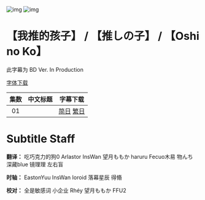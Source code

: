 ![img](https://p.inari.site/usr/505/643a357ce6b9a.jpg)
![img](https://p.inari.site/kitauji/202306/26/oshinokoep10.jpg)

# 【我推的孩子】 / 【推しの子】 / 【Oshi no Ko】

此字幕为 BD Ver. In Production

[字体下载]()

|集数|中文标题|字幕下载|
|:-:|:-:|:-:|
|01||[简日]() [繁日]()|

# Subtitle Staff

**翻译：** 吃巧克力的狗0 Arlastor InsWan 望月ももか haruru Fecuo木易 物んち 深藏blue 镜理理 左右盲

**时轴：** EastonYuu InsWan Ioroid 落幕星辰 得翛

**校对：** 全是敏感词 小企业 Rhéy 望月ももか FFU2
